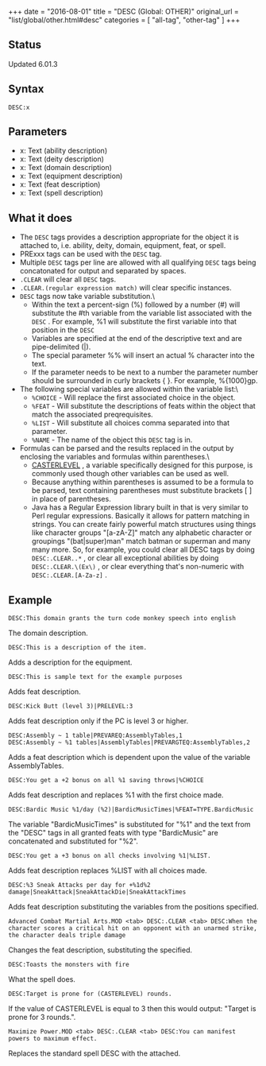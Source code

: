 +++
date = "2016-08-01"
title = "DESC (Global: OTHER)"
original_url = "list/global/other.html#desc"
categories = [ "all-tag", "other-tag" ]
+++

## Status

Updated 6.01.3

## Syntax

`DESC:x`

## Parameters

-   x: Text (ability description)
-   x: Text (deity description)
-   x: Text (domain description)
-   x: Text (equipment description)
-   x: Text (feat description)
-   x: Text (spell description)



What it does
------------

-   The `DESC` tags provides a description appropriate for the object it
    is attached to, i.e. ability, deity, domain, equipment, feat,
    or spell.
-   PRExxx tags can be used with the `DESC` tag.
-   Multiple `DESC` tags per line are allowed with all qualifying `DESC`
    tags being concatonated for output and separated by spaces.
-   `.CLEAR` will clear all `DESC` tags.
-   `.CLEAR.(regular expression match)` will clear specific instances.
-   `DESC` tags now take variable substitution.\
    -   Within the text a percent-sign (%) followed by a number (\#)
        will substitute the \#th variable from the variable list
        associated with the `DESC` . For example, %1 will substitute the
        first variable into that position in the `DESC`
    -   Variables are specified at the end of the descriptive text and
        are pipe-delimited (|).
    -   The special parameter %% will insert an actual % character into
        the text.
    -   If the parameter needs to be next to a number the parameter
        number should be surrounded in curly brackets { }. For
        example, %{1000}gp.
-   The following special variables are allowed within the variable
    list:\
    -   `%CHOICE` - Will replace the first associated choice in
        the object.
    -   `%FEAT` - Will substitute the descriptions of feats within the
        object that match the associated preqrequisites.
    -   `%LIST` - Will substitute all choices comma separated into
        that parameter.
    -   `%NAME` - The name of the object this `DESC` tag is in.
-   Formulas can be parsed and the results replaced in the output by
    enclosing the variables and formulas within parentheses.\
    -   [CASTERLEVEL](/list/global/define.html#casterlevel) , a variable
        specifically designed for this purpose, is commonly used though
        other variables can be used as well.
    -   Because anything within parentheses is assumed to be a formula
        to be parsed, text containing parentheses must substitute
        brackets \[ \] in place of parentheses.
    -   Java has a Regular Expression library built in that is very
        similar to Perl regular expressions. Basically it allows for
        pattern matching in strings. You can create fairly powerful
        match structures using things like character groups "\[a-zA-Z\]"
        match any alphabetic character or groupings "(bat|super)man"
        match batman or superman and many many more. So, for example,
        you could clear all DESC tags by doing `DESC:.CLEAR..*` , or
        clear all exceptional abilities by doing `DESC:.CLEAR.\(Ex\)` ,
        or clear everything that's non-numeric with
        `DESC:.CLEAR.[A-Za-z]` .

Example
-------

`DESC:This domain grants the turn code monkey speech into english`

The domain description.

`DESC:This is a description of the item.`

Adds a description for the equipment.

`DESC:This is sample text for the example purposes`

Adds feat description.

`DESC:Kick Butt (level 3)|PRELEVEL:3`

Adds feat description only if the PC is level 3 or higher.

`DESC:Assembly ~ 1 table|PREVAREQ:AssemblyTables,1          DESC:Assembly ~ %1 tables|AssemblyTables|PREVARGTEQ:AssemblyTables,2`

Adds a feat description which is dependent upon the value of the
variable AssemblyTables.

`DESC:You get a +2 bonus on all %1 saving throws|%CHOICE`

Adds feat description and replaces %1 with the first choice made.

`DESC:Bardic Music %1/day (%2)|BardicMusicTimes|%FEAT=TYPE.BardicMusic`

The variable "BardicMusicTimes" is substituted for "%1" and the text
from the "DESC" tags in all granted feats with type "BardicMusic" are
concatenated and substituted for "%2".

`DESC:You get a +3 bonus on all checks involving %1|%LIST.`

Adds feat description replaces %LIST with all choices made.

`DESC:%3 Sneak Attacks per day for +%1d%2 damage|SneakAttack|SneakAttackDie|SneakAttackTimes`

Adds feat description substituting the variables from the positions
specified.

`Advanced Combat Martial Arts.MOD <tab> DESC:.CLEAR <tab> DESC:When the character scores a critical hit on an opponent with an unarmed strike, the character deals triple damage`

Changes the feat description, substituting the specified.

`DESC:Toasts the monsters with fire`

What the spell does.

`DESC:Target is prone for (CASTERLEVEL) rounds.`

If the value of CASTERLEVEL is equal to 3 then this would output:
"Target is prone for 3 rounds.".

`Maximize Power.MOD <tab> DESC:.CLEAR <tab> DESC:You can manifest powers to maximum effect.`

Replaces the standard spell DESC with the attached.

